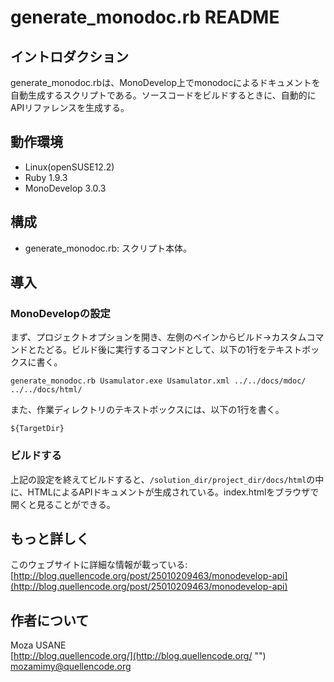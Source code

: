 generate_monodoc.rb README
==========================

## イントロダクション

generate_monodoc.rbは、MonoDevelop上でmonodocによるドキュメントを自動生成するスクリプトである。ソースコードをビルドするときに、自動的にAPIリファレンスを生成する。

## 動作環境

- Linux(openSUSE12.2)
- Ruby 1.9.3
- MonoDevelop 3.0.3

## 構成

- generate_monodoc.rb: スクリプト本体。

## 導入

### MonoDevelopの設定

まず、プロジェクトオプションを開き、左側のペインからビルド→カスタムコマンドとたどる。ビルド後に実行するコマンドとして、以下の1行をテキストボックスに書く。

`generate_monodoc.rb Usamulator.exe Usamulator.xml ../../docs/mdoc/ ../../docs/html/`

また、作業ディレクトリのテキストボックスには、以下の1行を書く。

`${TargetDir}`

### ビルドする

上記の設定を終えてビルドすると、`/solution_dir/project_dir/docs/html`の中に、HTMLによるAPIドキュメントが生成されている。index.htmlをブラウザで開くと見ることができる。

## もっと詳しく

このウェブサイトに詳細な情報が載っている: [http://blog.quellencode.org/post/25010209463/monodevelop-api](http://blog.quellencode.org/post/25010209463/monodevelop-api)

## 作者について

Moza USANE  
[http://blog.quellencode.org/](http://blog.quellencode.org/ "")  
mozamimy@quellencode.org

